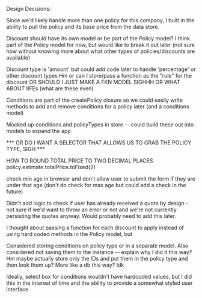 Design Decisions:

Since we'd likely handle more than one policy for this company, I built in the ability to pull the policy and its base price from the data store.

Discount should have its own model or be part of the Policy model? I think part of the Policy model for now, but would like to break it out later (not sure how without knowing more about what other types of policies/discounts are available)

Discount type is 'amount' but could add code later to handle 'percentage' or other discount types
Hm or can I store/pass a function as the "rule" for the discount
OR SHOULD I JUST MAKE A FKN MODEL SIGHHH OR WHAT ABOUT IIFEs (what are these even)

Conditions are part of the createPolicy closure so we could easily write methods to add and remove conditions for a policy later (and a conditions model)

Mocked up conditions and policyTypes in store -- could build these out into models to expand the app

*** OR DO I WANT A SELECTOR THAT ALLOWS US TO GRAB THE POLICY TYPE, SIGH ***

HOW TO ROUND TOTAL PRICE TO TWO DECIMAL PLACES
policy.estimate.totalPrice.toFixed(2)

check min age in browser and don't allow user to submit the form if they are under that age (don't do check for max age but could add a check in the future)

Didn't add logic to check if user has already received a quote by design - not sure if we'd want to throw an error or not and we're not currently persisting the quotes anyway. Would probably need to add this later.

I thought about passing a function for each discount to apply instead of using hard coded methods in the Policy model, but

Considered storing conditions on policy type or in a separate model. Also considered not saving them to the instance -- explain why I did it this way? Hm maybe actually store only the IDs and put them in the policy type and then look them up? More like a db this way? Idk

Ideally, select box for conditions wouldn't have hardcoded values, but I did this in the interest of time and the ability to provide a somewhat styled user interface
